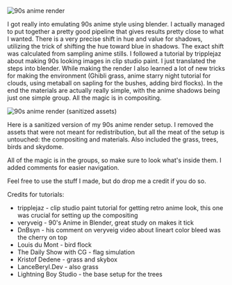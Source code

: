
![90s anime render](https://user-images.githubusercontent.com/11538692/150200923-21247c45-d784-4f1a-a8be-808abe05c1fc.jpg)

I got really into emulating 90s anime style using blender. I actually managed to put together a pretty good pipeline that gives results pretty close to what I wanted.  There is a very precise shift in hue and value for shadows, utilizing the trick of shifting the hue toward blue in shadows. The exact shift was calculated from sampling anime stills. I followed a tutorial by tripplejaz about making 90s looking images in clip studio paint. I just translated the steps into blender.
While making the render I also learned a lot of new tricks for making the environment (Ghibli grass, anime starry night tutorial for clouds, using metaball on sapling for the bushes, adding bird flocks).
In the end the materials are actually really simple, with the anime shadows being just one simple  group. All the magic is in compositing. 


![90s anime render (sanitized assets)](https://user-images.githubusercontent.com/11538692/150199895-86316962-b845-4aad-a0c0-ba34cee8c966.jpg)

Here is a sanitized version of my 90s anime render setup. I removed the assets that were not meant for redistribution, but all the meat of the setup is untouched: the compositing and materials. Also included the grass, trees, birds and skydome.

All of the magic is in the groups, so make sure to look what's inside them. I added comments for easier navigation.

Feel free to use the stuff I made, but do drop me a credit if you do so.

Credits for tutorials:

* tripplejaz - clip studio paint tutorial for getting retro anime look, this one was crucial for setting up the compositing
* veryveig - 90's Anime in Blender, great study on makes it tick
* DnBsyn - his comment on veryveig video about lineart color bleed was the cherry on top
* Louis du Mont - bird flock
* The Daily Show with CG - flag simulation
* Kristof Dedene - grass and skybox
* LanceBeryl․Dev - also grass
* Lightning Boy Studio - the base setup for the trees
